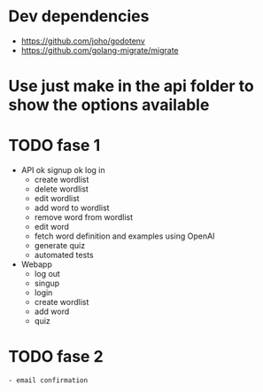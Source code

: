 # Dev dependencies
 - https://github.com/joho/godotenv
 - https://github.com/golang-migrate/migrate 

# Use just make in the api folder to show the options available

 # TODO fase 1
 - API
    ok signup
    ok log in
    - create wordlist
    - delete wordlist
    - edit wordlist
    - add word to wordlist
    - remove word from wordlist
    - edit word
    - fetch word definition and examples using OpenAI
    - generate quiz
    - automated tests
- Webapp
    - log out
    - singup
    - login
    - create wordlist
    - add word
    - quiz 
    
 # TODO fase 2
    - email confirmation

